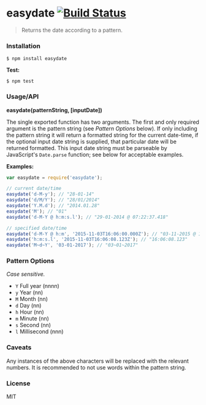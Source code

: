 # easydate [![Build Status](https://travis-ci.org/roryrjb/easydate.svg?branch=master)](https://travis-ci.org/roryrjb/easydate)

> Returns the date according to a pattern.

### Installation

```
$ npm install easydate
```

__Test:__

```
$ npm test
```

### Usage/API

__easydate(patternString, [inputDate])__

The single exported function has two arguments. The first and only required argument is the pattern string (see _Pattern Options_ below). If only including the pattern string it will return a formatted string for the current date-time, if the optional input date string is supplied, that particular date will be returned formatted. This input date string must be parseable by JavaScript's `Date.parse` function; see below for acceptable examples.

__Examples:__

```javascript
var easydate = require('easydate');

// current date/time
easydate('d-M-y'); // "28-01-14"
easydate('d/M/Y'); // "28/01/2014"
easydate('Y.M.d'); // "2014.01.28"
easydate('M'); // "01"
easydate('d-M-Y @ h:m:s.l'); // "29-01-2014 @ 07:22:37.418"

// specified date/time
easydate('d-M-Y @ h:m', '2015-11-03T16:06:00.000Z'); // "03-11-2015 @ 16:06"
easydate('h:m:s.l', '2015-11-03T16:06:08.123Z'); // "16:06:08.123"
easydate('M~d~Y', '03-01-2017'); // "03~01~2017"
```

### Pattern Options

_Case sensitive._

* ```Y``` Full year (nnnn)
* ```y``` Year (nn)
* ```M``` Month (nn)
* ```d``` Day (nn)
* ```h``` Hour (nn)
* ```m``` Minute (nn)
* ```s``` Second (nn)
* ```l``` Millisecond (nnn)

### Caveats

Any instances of the above characters will be replaced with the relevant numbers. It is recommended to not use words within the pattern string.

### License

MIT
